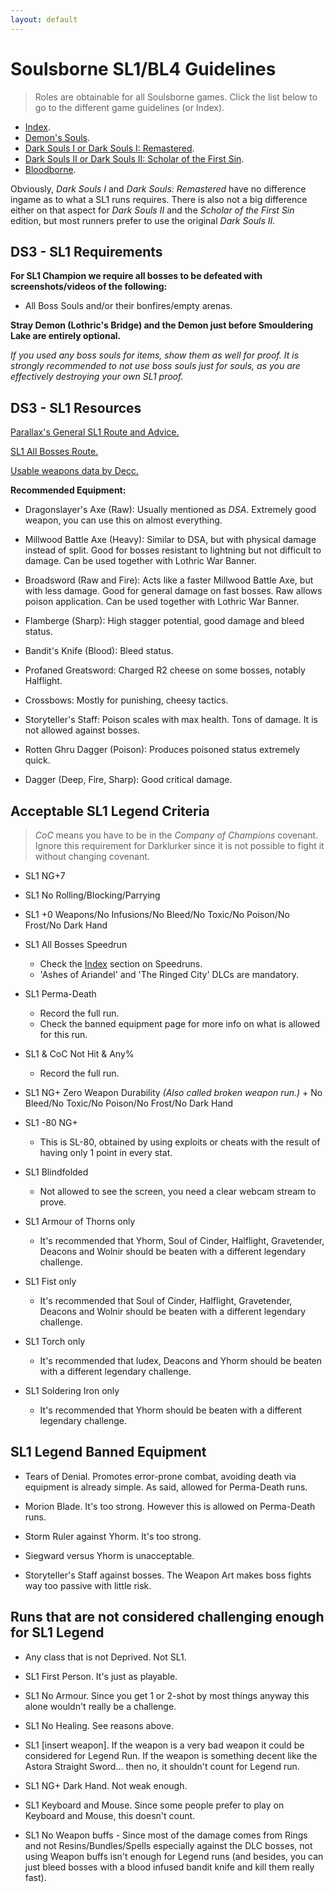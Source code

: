 ```yaml
---
layout: default
---
```


# Soulsborne SL1/BL4 Guidelines
> Roles are obtainable for all Soulsborne games. Click the list below to go to the different game guidelines (or Index).

 * [Index](./index.md).
 * [Demon's Souls](./des.md).
 * [Dark Souls I or Dark Souls I: Remastered](./ds1.md).
 * [Dark Souls II or Dark Souls II: Scholar of the First Sin](./ds2.md).
 * [Bloodborne](./bb.md).
 
Obviously, _Dark Souls I_ and _Dark Souls: Remastered_ have no difference ingame as to what a SL1 runs requires. There is also not a big difference either on that aspect for _Dark Souls II_ and the _Scholar of the First Sin_ edition, but most runners prefer to use the original _Dark Souls II_.

## DS3 - SL1 Requirements

**For SL1 Champion we require all bosses to be defeated with screenshots/videos of the following:**

* All Boss Souls and/or their bonfires/empty arenas.

**Stray Demon (Lothric's Bridge) and the Demon just before Smouldering Lake are entirely optional.**

_If you used any boss souls for items, show them as well for proof. It is strongly recommended to not use boss souls just for souls, as you are effectively destroying your own SL1 proof._


## DS3 - SL1 Resources

[Parallax's General SL1 Route and Advice.](https://docs.google.com/document/d/16ETAweJntmq9IrIAhz9khr1l_Pd7mncZJ07NRuhuq9c/edit?usp=sharing)

[SL1 All Bosses Route.](https://docs.google.com/document/d/1q41cn0KfqStzpSCOvhBsFjCNdGZ58Pvjk83-CbFePRw)

[Usable weapons data by Decc.](https://docs.google.com/spreadsheets/d/15PBJkSpoXs9gWpngOPUP-YNrfps0CWFb45vuHCorx-s/edit#gid=0)

**Recommended Equipment:**

- Dragonslayer's Axe (Raw): Usually mentioned as _DSA_. Extremely good weapon, you can use this on almost everything.

- Millwood Battle Axe (Heavy): Similar to DSA, but with physical damage instead of split. Good for bosses resistant to lightning but not difficult to damage. Can be used together with Lothric War Banner.

- Broadsword (Raw and Fire): Acts like a faster Millwood Battle Axe, but with less damage. Good for general damage on fast bosses. Raw allows poison application. Can be used together with Lothric War Banner.

- Flamberge (Sharp): High stagger potential, good damage and bleed status.

- Bandit's Knife (Blood): Bleed status.

- Profaned Greatsword: Charged R2 cheese on some bosses, notably Halflight.

- Crossbows: Mostly for punishing, cheesy tactics.

- Storyteller's Staff: Poison scales with max health. Tons of damage. It is not allowed against bosses.

- Rotten Ghru Dagger (Poison): Produces poisoned status extremely quick.

- Dagger (Deep, Fire, Sharp): Good critical damage.



## Acceptable SL1 Legend Criteria
> _CoC_ means you have to be in the _Company of Champions_ covenant. Ignore this requirement for Darklurker since it is not possible to fight it without changing covenant.

- SL1 NG+7

- SL1 No Rolling/Blocking/Parrying

- SL1 +0 Weapons/No Infusions/No Bleed/No Toxic/No Poison/No Frost/No Dark Hand

- SL1 All Bosses Speedrun
  - Check the [Index](./index.md) section on Speedruns.
  - 'Ashes of Ariandel' and 'The Ringed City' DLCs are mandatory.
  
- SL1 Perma-Death
  - Record the full run.
  - Check the banned equipment page for more info on what is allowed for this run.
  
- SL1 & CoC Not Hit & Any%
  - Record the full run.
  
- SL1 NG+ Zero Weapon Durability _(Also called broken weapon run.)_ + No Bleed/No Toxic/No Poison/No Frost/No Dark Hand

- SL1 -80 NG+
  - This is SL-80, obtained by using exploits or cheats with the result of having only 1 point in every stat.

- SL1 Blindfolded
  - Not allowed to see the screen, you need a clear webcam stream to prove.
  
- SL1 Armour of Thorns only
  - It's recommended that Yhorm, Soul of Cinder, Halflight, Gravetender, Deacons and Wolnir should be beaten with a different legendary challenge.
  
- SL1 Fist only
  - It's recommended that Soul of Cinder, Halflight, Gravetender, Deacons and Wolnir should be beaten with a different legendary challenge.
  
- SL1 Torch only
  - It's recommended that Iudex, Deacons and Yhorm should be beaten with a different legendary challenge.
  
- SL1 Soldering Iron only
  - It's recommended that Yhorm should be beaten with a different legendary challenge.
  
## SL1 Legend Banned Equipment

- Tears of Denial. Promotes error-prone combat, avoiding death via equipment is already simple. As said, allowed for Perma-Death runs.

- Morion Blade. It's too strong. However this is allowed on Perma-Death runs.

- Storm Ruler against Yhorm. It's too strong.

- Siegward versus Yhorm is unacceptable.

- Storyteller's Staff against bosses. The Weapon Art makes boss fights way too passive with little risk.

## Runs that are not considered challenging enough for SL1 Legend

- Any class that is not Deprived. Not SL1.

- SL1 First Person. It's just as playable.

- SL1 No Armour. Since you get 1 or 2-shot by most things anyway this alone wouldn't really be a challenge.

- SL1 No Healing. See reasons above.

- SL1 [insert weapon].  If the weapon is a very bad weapon it could be considered for Legend Run. If the weapon is something decent like the Astora Straight Sword... then no, it shouldn't count for Legend run.

- SL1 NG+ Dark Hand. Not weak enough.

- SL1 Keyboard and Mouse. Since some people prefer to play on Keyboard and Mouse, this doesn't count.

- SL1 No Weapon buffs - Since most of the damage comes from Rings and not Resins/Bundles/Spells especially against the DLC bosses, not using Weapon buffs isn't enough for Legend runs (and besides, you can just bleed bosses with a blood infused bandit knife and kill them really fast).
